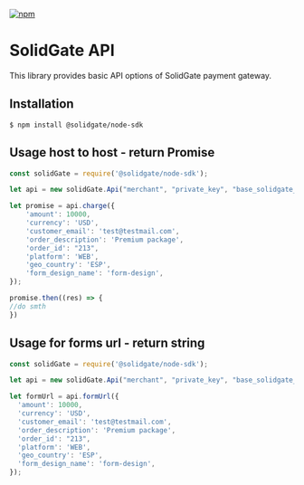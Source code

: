 [![npm](https://img.shields.io/npm/v/@solidgate/node-sdk?maxAge=1000)](https://www.npmjs.com/package/@solidgate/node-sdk)

# SolidGate API


This library provides basic API options of SolidGate payment gateway.

## Installation

```
$ npm install @solidgate/node-sdk
```

## Usage host to host - return Promise

```js
const solidGate = require('@solidgate/node-sdk');

let api = new solidGate.Api("merchant", "private_key", "base_solidgate_url");

let promise = api.charge({
    'amount': 10000,
    'currency': 'USD',
    'customer_email': 'test@testmail.com',
    'order_description': 'Premium package',
    'order_id': "213",
    'platform': 'WEB',
    'geo_country': 'ESP',
    'form_design_name': 'form-design',
});

promise.then((res) => {
//do smth
})

```

## Usage for forms url - return string

```js
const solidGate = require('@solidgate/node-sdk');

let api = new solidGate.Api("merchant", "private_key", "base_solidgate_url");

let formUrl = api.formUrl({
  'amount': 10000,
  'currency': 'USD',
  'customer_email': 'test@testmail.com',
  'order_description': 'Premium package',
  'order_id': "213",
  'platform': 'WEB',
  'geo_country': 'ESP',
  'form_design_name': 'form-design',
});
```